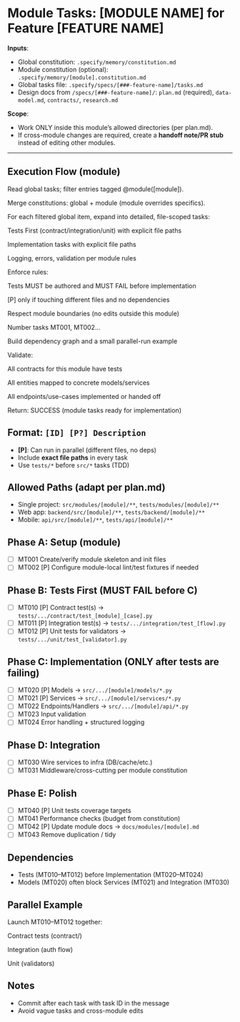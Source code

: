 # Module Tasks: [MODULE NAME] for Feature [FEATURE NAME]

**Inputs**:
- Global constitution: `.specify/memory/constitution.md`
- Module constitution (optional): `.specify/memory/[module].constitution.md`
- Global tasks file: `.specify/specs/[###-feature-name]/tasks.md`
- Design docs from `/specs/[###-feature-name]/`: `plan.md` (required), `data-model.md`, `contracts/`, `research.md`

**Scope**:
- Work ONLY inside this module’s allowed directories (per plan.md).
- If cross-module changes are required, create a **handoff note/PR stub** instead of editing other modules.

---

## Execution Flow (module)
Read global tasks; filter entries tagged @module([module]).

Merge constitutions: global + module (module overrides specifics).

For each filtered global item, expand into detailed, file-scoped tasks:

Tests First (contract/integration/unit) with explicit file paths

Implementation tasks with explicit file paths

Logging, errors, validation per module rules

Enforce rules:

Tests MUST be authored and MUST FAIL before implementation

[P] only if touching different files and no dependencies

Respect module boundaries (no edits outside this module)

Number tasks MT001, MT002...

Build dependency graph and a small parallel-run example

Validate:

All contracts for this module have tests

All entities mapped to concrete models/services

All endpoints/use-cases implemented or handed off

Return: SUCCESS (module tasks ready for implementation)

## Format: `[ID] [P?] Description`
- **[P]**: Can run in parallel (different files, no deps)
- Include **exact file paths** in every task
- Use `tests/*` before `src/*` tasks (TDD)

## Allowed Paths (adapt per plan.md)
- Single project: `src/modules/[module]/**`, `tests/modules/[module]/**`
- Web app: `backend/src/[module]/**`, `tests/backend/[module]/**`
- Mobile: `api/src/[module]/**`, `tests/api/[module]/**`

## Phase A: Setup (module)
- [ ] MT001 Create/verify module skeleton and init files
- [ ] MT002 [P] Configure module-local lint/test fixtures if needed

## Phase B: Tests First (MUST FAIL before C)
- [ ] MT010 [P] Contract test(s) → `tests/.../contract/test_[module]_[case].py`
- [ ] MT011 [P] Integration test(s) → `tests/.../integration/test_[flow].py`
- [ ] MT012 [P] Unit tests for validators → `tests/.../unit/test_[validator].py`

## Phase C: Implementation (ONLY after tests are failing)
- [ ] MT020 [P] Models → `src/.../[module]/models/*.py`
- [ ] MT021 [P] Services → `src/.../[module]/services/*.py`
- [ ] MT022 Endpoints/Handlers → `src/.../[module]/api/*.py`
- [ ] MT023 Input validation
- [ ] MT024 Error handling + structured logging

## Phase D: Integration
- [ ] MT030 Wire services to infra (DB/cache/etc.)
- [ ] MT031 Middleware/cross-cutting per module constitution

## Phase E: Polish
- [ ] MT040 [P] Unit tests coverage targets
- [ ] MT041 Performance checks (budget from constitution)
- [ ] MT042 [P] Update module docs → `docs/modules/[module].md`
- [ ] MT043 Remove duplication / tidy

## Dependencies
- Tests (MT010–MT012) before Implementation (MT020–MT024)
- Models (MT020) often block Services (MT021) and Integration (MT030)

## Parallel Example
Launch MT010–MT012 together:

Contract tests (contract/)

Integration (auth flow)

Unit (validators)

## Notes
- Commit after each task with task ID in the message
- Avoid vague tasks and cross-module edits